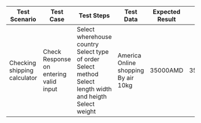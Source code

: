 | Test Scenario | Test Case |     Test Steps      | Test Data | Expected Result | Actual Result | Status |
| ------------- | --------- | ---------- | --------- | --------------- | ------------- | ------ |
| Checking shipping calculator | Check Response on entering valid input | Select wherehouse country <br/> Select type of order <br/> Select method <br/> Select length width and heigth <br/> Select weight | America<br/>Online shopping<br/>By air<br/>10kg | 35000AMD | 35000AMD | Pass |
